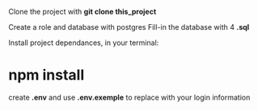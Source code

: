 Clone the project with **git clone this_project**

Create a role and database with postgres
Fill-in the database with 4 **.sql**

Install project dependances, in your terminal:

# npm install #

create **.env** and use **.env.exemple** to replace with your login information 